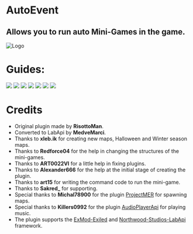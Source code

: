 # AutoEvent

## Allows you to run auto Mini-Games in the game.

![Logo](https://github.com/MedveMarci/AutoEvent/blob/main/Photos/MGMER.png)

# Guides:

[![](https://github.com/MedveMarci/AutoEvent/blob/main/Photos/Message.png)](https://github.com/MedveMarci/AutoEvent/blob/main/Docs/MiniGames.md)
[![](https://github.com/MedveMarci/AutoEvent/blob/main/Photos/Message1.png)](https://github.com/MedveMarci/AutoEvent/blob/main/Docs/Installation.md)
[![](https://github.com/MedveMarci/AutoEvent/blob/main/Photos/Message2.png)](https://github.com/MedveMarci/AutoEvent/blob/main/Docs/Commands.md)
[![](https://github.com/MedveMarci/AutoEvent/blob/main/Photos/Message3.png)](https://github.com/MedveMarci/AutoEvent/blob/main/Docs/Language.md)
[![](https://github.com/MedveMarci/AutoEvent/blob/main/Photos/Message4.png)](https://github.com/MedveMarci/AutoEvent/blob/main/Docs/Problem.md)
[![](https://github.com/MedveMarci/AutoEvent/blob/main/Photos/Message5.png)](https://docs.google.com/document/d/1acRD2O9u4-THUEaXenFLF97Lkqt4uQ0mOEAThVNROJs/)
[![](https://github.com/MedveMarci/AutoEvent/blob/main/Photos/Message6.png)](https://github.com/MedveMarci/AutoEvent/blob/main/Docs/Configuration.md)

# Credits

- Original plugin made by **RisottoMan**.
- Converted to LabApi by **MedveMarci**.
- Thanks to **xleb.ik** for creating new maps, Halloween and Winter season maps.
- Thanks to **Redforce04** for the help in changing the structures of the mini-games.
- Thanks to **ART0022VI** for a little help in fixing plugins.
- Thanks to **Alexander666** for the help at the initial stage of creating the plugin.
- Thanks to **art15** for writing the command code to run the mini-game.
- Thanks to **Sakred_** for supporting.
- Special thanks to **Michal78900** for the plugin [ProjectMER](https://github.com/Michal78900/ProjectMER) for
  spawning maps.
- Special thanks to **Killers0992** for the plugin [AudioPlayerApi](https://github.com/Killers0992/AudioPlayerApi) for
  playing music.
- The plugin supports the [ExMod-Exiled](https://github.com/ExMod-Team/EXILED) and [Northwood-Studios-LabApi](https://github.com/northwood-studios/LabAPI) framework.
